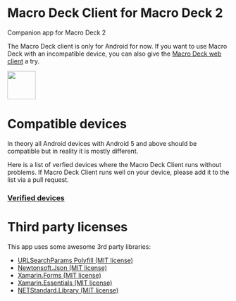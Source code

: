 # Macro Deck Client for Macro Deck 2
Companion app for Macro Deck 2

The Macro Deck client is only for Android for now. If you want to use Macro Deck with an incompatible device, you can also give the [Macro Deck web client](http://web.macrodeck.org) a try.

<img height="64px" src="https://macrodeck.org/images/works_with_macrodeck2.png" />

# Compatible devices
In theory all Android devices with Android 5 and above should be compatible but in reality it is mostly different.

Here is a list of verfied devices where the Macro Deck Client runs without problems. If Macro Deck Client runs well on your device, please add it to the list via a pull request.
### [Verified devices](https://github.com/SuchByte/Macro-Deck-Client/blob/master/verified_devices.txt)

# Third party licenses
This app uses some awesome 3rd party libraries:
- [URLSearchParams Polyfill (MIT license)](https://github.com/jerrybendy/url-search-params-polyfill)
- [Newtonsoft.Json (MIT license)](https://www.newtonsoft.com/json)
- [Xamarin.Forms (MIT license)](https://dotnet.microsoft.com/apps/xamarin)
- [Xamarin.Essentials (MIT license)](https://github.com/xamarin/Essentials)
- [NETStandard.Library (MIT license)](https://github.com/dotnet/standard)
